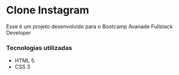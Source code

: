 # Clone Instagram 

Esse é um projeto desenvolvido para o Bootcamp Avanade Fullstack Developer

### Tecnologias utilizadas

* HTML 5
* CSS 3


